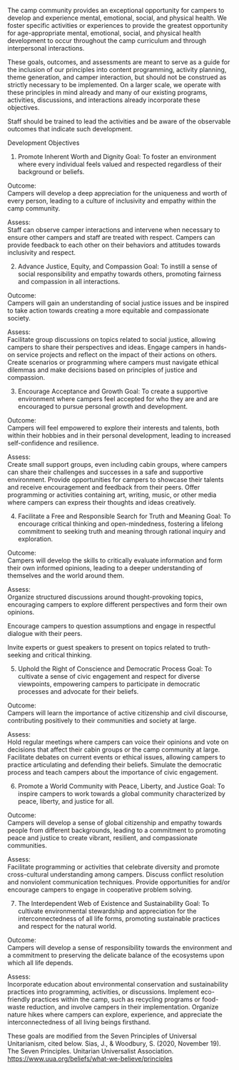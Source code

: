 The camp community provides an exceptional opportunity for campers to develop and experience mental, emotional, social, and physical health. We foster specific activities or experiences to provide the greatest opportunity for age-appropriate mental, emotional, social, and physical health development to occur throughout the camp curriculum and through interpersonal interactions. 

These goals, outcomes, and assessments are meant to serve as a guide for the inclusion of our principles into content programming, activity planning, theme generation, and camper interaction, but should not be construed as strictly necessary to be implemented. On a larger scale, we operate with these principles in mind already and many of our existing programs, activities, discussions, and interactions already incorporate these objectives.

Staff should be trained to lead the activities and be aware of the observable outcomes that indicate such development. 

Development Objectives

1. Promote Inherent Worth and Dignity
Goal:
To foster an environment where every individual feels valued and respected regardless of their background or beliefs.

Outcome: 	
Campers will develop a deep appreciation for the uniqueness and worth of every person, leading to a culture of inclusivity and empathy within the camp community.

Assess: 	
Staff can observe camper interactions and intervene when necessary to ensure other campers and staff are treated with respect.
Campers can provide feedback to each other on their behaviors and attitudes towards inclusivity and respect.

2. Advance Justice, Equity, and Compassion
Goal:
To instill a sense of social responsibility and empathy towards others, promoting fairness and compassion in all interactions.

Outcome: 	
Campers will gain an understanding of social justice issues and be inspired to take action towards creating a more equitable and compassionate society.

Assess:		
Facilitate group discussions on topics related to social justice, allowing campers to share their perspectives and ideas.
Engage campers in hands-on service projects and reflect on the impact of their actions on others.
Create scenarios or programming where campers must navigate ethical dilemmas and make decisions based on principles of justice and compassion.

3. Encourage Acceptance and Growth
Goal:
To create a supportive environment where campers feel accepted for who they are and are encouraged to pursue personal growth and development.

Outcome: 	
Campers will feel empowered to explore their interests and talents, both within their hobbies and in their personal development, leading to increased self-confidence and resilience.

Assess:		
Create small support groups, even including cabin groups, where campers can share their challenges and successes in a safe and supportive environment.
Provide opportunities for campers to showcase their talents and receive encouragement and feedback from their peers.
Offer programming or activities containing art, writing, music, or other media where campers can express their thoughts and ideas creatively.
	
4. Facilitate a Free and Responsible Search for Truth and Meaning
Goal:
To encourage critical thinking and open-mindedness, fostering a lifelong commitment to seeking truth and meaning through rational inquiry and exploration.

Outcome: 	
Campers will develop the skills to critically evaluate information and form their own informed opinions, leading to a deeper understanding of themselves and the world around them.

Assess:		
Organize structured discussions around thought-provoking topics, encouraging campers to explore different perspectives and form their own opinions.

Encourage campers to question assumptions and engage in respectful dialogue with their peers.

Invite experts or guest speakers to present on topics related to truth-seeking and critical thinking.

5. Uphold the Right of Conscience and Democratic Process
Goal:
To cultivate a sense of civic engagement and respect for diverse viewpoints, empowering campers to participate in democratic processes and advocate for their beliefs.

Outcome: 	
Campers will learn the importance of active citizenship and civil discourse, contributing positively to their communities and society at large.

Assess:		
Hold regular meetings where campers can voice their opinions and vote on decisions that affect their cabin groups or the camp community at large.
Facilitate debates on current events or ethical issues, allowing campers to practice articulating and defending their beliefs.
Simulate the democratic process and teach campers about the importance of civic engagement.
	
6. Promote a World Community with Peace, Liberty, and Justice
Goal:
To inspire campers to work towards a global community characterized by peace, liberty, and justice for all.

Outcome: 	
Campers will develop a sense of global citizenship and empathy towards people from different backgrounds, leading to a commitment to promoting peace and justice to create vibrant, resilient, and compassionate communities.

Assess:		
Facilitate programming or activities that celebrate diversity and promote cross-cultural understanding among campers.
Discuss conflict resolution and nonviolent communication techniques. 
Provide opportunities for and/or encourage campers to engage in cooperative problem solving.

7. The Interdependent Web of Existence and Sustainability
Goal:
To cultivate environmental stewardship and appreciation for the interconnectedness of all life forms, promoting sustainable practices and respect for the natural world.

Outcome: 	
Campers will develop a sense of responsibility towards the environment and a commitment to preserving the delicate balance of the ecosystems upon which all life depends.

Assess:		
Incorporate education about environmental conservation and sustainability practices into programming, activities, or discussions.
Implement eco-friendly practices within the camp, such as recycling programs or food-waste reduction, and involve campers in their implementation.
Organize nature hikes where campers can explore, experience, and appreciate the interconnectedness of all living beings firsthand.


These goals are modified from the Seven Principles of Universal Unitarianism, cited below.
Sias, J., & Woodbury, S. (2020, November 19). The Seven Principles. Unitarian Universalist Association. https://www.uua.org/beliefs/what-we-believe/principles 
